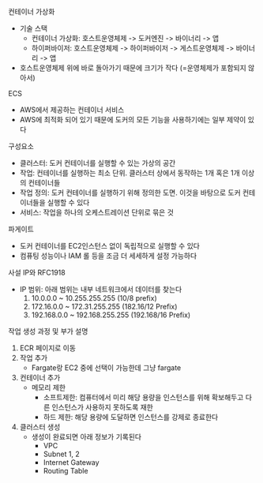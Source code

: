 컨테이너 가상화
- 기술 스택
   - 컨테이너 가상화: 호스트운영체제 -> 도커엔진 -> 바이너리 -> 앱
   - 하이퍼바이저: 호스트운영체제 -> 하이퍼바이저 -> 게스트운영체제 -> 바이너리 -> 앱
- 호스트운영체제 위에 바로 돌아가기 때문에 크기가 작다 (=운영체제가 포함되지 않아서)

ECS
- AWS에서 제공하는 컨테이너 서비스
- AWS에 최적화 되어 있기 때문에 도커의 모든 기능을 사용하기에는 일부 제약이 있다

구성요소
- 클러스터: 도커 컨테이너를 실행할 수 있는 가상의 공간
- 작업: 컨테이너를 실행하는 최소 단위. 클러스터 상에서 동작하는 1개 혹은 1개 이상의 컨테이너들
- 작업 정의: 도커 컨테이너를 실행하기 위해 정의한 도면. 이것을 바탕으로 도커 컨테이너들을 실행할 수 있다
- 서비스: 작업을 하나의 오케스트레이션 단위로 묶은 것

파게이트
- 도커 컨테이너를 EC2인스턴스 없이 독립적으로 실행할 수 있다
- 컴퓨팅 성능이나 IAM 롤 등을 조금 더 세세하게 설정 가능하다

사설 IP와 RFC1918
- IP 범위: 아래 범위는 내부 네트워크에서 데이터를 찾는다
   1. 10.0.0.0 ~ 10.255.255.255 (10/8 prefix)
   2. 172.16.0.0 ~ 172.31.255.255 (182.16/12 Prefix)
   3. 192.168.0.0 ~ 192.168.255.255 (192.168/16 Prefix)

작업 생성 과정 및 부가 설명
1. ECR 페이지로 이동
2. 작업 추가
   - Fargate랑 EC2 중에 선택이 가능한데 그냥 fargate
3. 컨테이너 추가
   - 메모리 제한
      - 소프트제한: 컴퓨터에서 미리 해당 용량을 인스턴스를 위해 확보해두고 다른 인스턴스가 사용하지 못하도록 재한
      - 하드 제한: 해당 용량에 도달하면 인스턴스를 강제로 종료한다
4. 클러스터 생성
   - 생성이 완료되면 아래 정보가 기록된다
      - VPC
      - Subnet 1, 2
      - Internet Gateway
      - Routing Table
